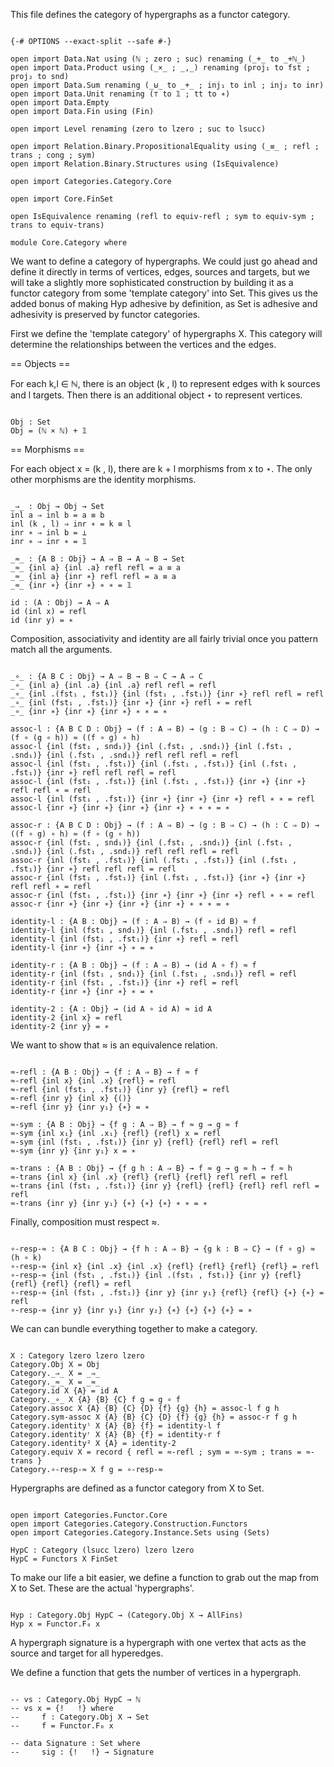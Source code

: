 This file defines the category of hypergraphs as a functor category.

```

{-# OPTIONS --exact-split --safe #-}

open import Data.Nat using (ℕ ; zero ; suc) renaming (_+_ to _+ℕ_)
open import Data.Product using (_×_ ; _,_) renaming (proj₁ to fst ; proj₂ to snd)
open import Data.Sum renaming (_⊎_ to _+_ ; inj₁ to inl ; inj₂ to inr)
open import Data.Unit renaming (⊤ to 𝟙 ; tt to ∗)
open import Data.Empty
open import Data.Fin using (Fin)

open import Level renaming (zero to lzero ; suc to lsucc)

open import Relation.Binary.PropositionalEquality using (_≡_ ; refl ; trans ; cong ; sym)
open import Relation.Binary.Structures using (IsEquivalence)

open import Categories.Category.Core

open import Core.FinSet

open IsEquivalence renaming (refl to equiv-refl ; sym to equiv-sym ; trans to equiv-trans)

module Core.Category where

```

We want to define a category of hypergraphs. We could just go ahead and define
it directly in terms of vertices, edges, sources and targets, but we will take
a slightly more sophisticated construction by building it as a functor category
from some 'template category' into Set. This gives us the added bonus of making
Hyp adhesive by definition, as Set is adhesive and adhesivity is preserved by
functor categories.

First we define the 'template category' of hypergraphs X. This category will
determine the relationships between the vertices and the edges.

== Objects ==

For each k,l ∈ ℕ, there is an object (k , l) to represent edges with k sources
and l targets. Then there is an additional object ⋆ to represent vertices.

```

Obj : Set
Obj = (ℕ × ℕ) + 𝟙

```

== Morphisms ==

For each object x = (k , l), there are k + l morphisms from x to ⋆.
The only other morphisms are the identity morphisms.

```

_⇒_ : Obj → Obj → Set
inl a ⇒ inl b = a ≡ b
inl (k , l) ⇒ inr ∗ = k ≡ l
inr ∗ ⇒ inl b = ⊥
inr ∗ ⇒ inr ∗ = 𝟙

_≈_ : {A B : Obj} → A ⇒ B → A ⇒ B → Set
_≈_ {inl a} {inl .a} refl refl = a ≡ a
_≈_ {inl a} {inr ∗} refl refl = a ≡ a
_≈_ {inr ∗} {inr ∗} ∗ ∗ = 𝟙

id : (A : Obj) → A ⇒ A
id (inl x) = refl
id (inr y) = ∗

```

Composition, associativity and identity are all fairly trivial once you pattern
match all the arguments.

```

_∘_ : {A B C : Obj} → A ⇒ B → B ⇒ C → A ⇒ C
_∘_ {inl a} {inl .a} {inl .a} refl refl = refl
_∘_ {inl .(fst₁ , fst₁)} {inl (fst₁ , .fst₁)} {inr ∗} refl refl = refl
_∘_ {inl (fst₁ , .fst₁)} {inr ∗} {inr ∗} refl ∗ = refl
_∘_ {inr ∗} {inr ∗} {inr ∗} ∗ ∗ = ∗

assoc-l : {A B C D : Obj} → (f : A ⇒ B) → (g : B ⇒ C) → (h : C ⇒ D) → (f ∘ (g ∘ h)) ≈ ((f ∘ g) ∘ h)
assoc-l {inl (fst₁ , snd₁)} {inl (.fst₁ , .snd₁)} {inl (.fst₁ , .snd₁)} {inl (.fst₁ , .snd₁)} refl refl refl = refl
assoc-l {inl (fst₁ , .fst₁)} {inl (.fst₁ , .fst₁)} {inl (.fst₁ , .fst₁)} {inr ∗} refl refl refl = refl
assoc-l {inl (fst₁ , .fst₁)} {inl (.fst₁ , .fst₁)} {inr ∗} {inr ∗} refl refl ∗ = refl
assoc-l {inl (fst₁ , .fst₁)} {inr ∗} {inr ∗} {inr ∗} refl ∗ ∗ = refl
assoc-l {inr ∗} {inr ∗} {inr ∗} {inr ∗} ∗ ∗ ∗ = ∗

assoc-r : {A B C D : Obj} → (f : A ⇒ B) → (g : B ⇒ C) → (h : C ⇒ D) → ((f ∘ g) ∘ h) ≈ (f ∘ (g ∘ h))
assoc-r {inl (fst₁ , snd₁)} {inl (.fst₁ , .snd₁)} {inl (.fst₁ , .snd₁)} {inl (.fst₁ , .snd₁)} refl refl refl = refl
assoc-r {inl (fst₁ , .fst₁)} {inl (.fst₁ , .fst₁)} {inl (.fst₁ , .fst₁)} {inr ∗} refl refl refl = refl
assoc-r {inl (fst₁ , .fst₁)} {inl (.fst₁ , .fst₁)} {inr ∗} {inr ∗} refl refl ∗ = refl
assoc-r {inl (fst₁ , .fst₁)} {inr ∗} {inr ∗} {inr ∗} refl ∗ ∗ = refl
assoc-r {inr ∗} {inr ∗} {inr ∗} {inr ∗} ∗ ∗ ∗ = ∗

identity-l : {A B : Obj} → (f : A ⇒ B) → (f ∘ id B) ≈ f
identity-l {inl (fst₁ , snd₁)} {inl (.fst₁ , .snd₁)} refl = refl
identity-l {inl (fst₁ , .fst₁)} {inr ∗} refl = refl
identity-l {inr ∗} {inr ∗} ∗ = ∗

identity-r : {A B : Obj} → (f : A ⇒ B) → (id A ∘ f) ≈ f
identity-r {inl (fst₁ , snd₁)} {inl (.fst₁ , .snd₁)} refl = refl
identity-r {inl (fst₁ , .fst₁)} {inr ∗} refl = refl
identity-r {inr ∗} {inr ∗} ∗ = ∗

identity-2 : {A : Obj} → (id A ∘ id A) ≈ id A
identity-2 {inl x} = refl
identity-2 {inr y} = ∗

```

We want to show that ≈ is an equivalence relation.

```

≈-refl : {A B : Obj} → {f : A ⇒ B} → f ≈ f
≈-refl {inl x} {inl .x} {refl} = refl
≈-refl {inl (fst₁ , .fst₁)} {inr y} {refl} = refl
≈-refl {inr y} {inl x} {()}
≈-refl {inr y} {inr y₁} {∗} = ∗

≈-sym : {A B : Obj} → {f g : A ⇒ B} → f ≈ g → g ≈ f
≈-sym {inl x₁} {inl .x₁} {refl} {refl} x = refl
≈-sym {inl (fst₁ , .fst₁)} {inr y} {refl} {refl} refl = refl
≈-sym {inr y} {inr y₁} x = ∗

≈-trans : {A B : Obj} → {f g h : A ⇒ B} → f ≈ g → g ≈ h → f ≈ h
≈-trans {inl x} {inl .x} {refl} {refl} {refl} refl refl = refl
≈-trans {inl (fst₁ , .fst₁)} {inr y} {refl} {refl} {refl} refl refl = refl
≈-trans {inr y} {inr y₁} {∗} {∗} {∗} ∗ ∗ = ∗

```

Finally, composition must respect ≈.

```

∘-resp-≈ : {A B C : Obj} → {f h : A ⇒ B} → {g k : B ⇒ C} → (f ∘ g) ≈ (h ∘ k)
∘-resp-≈ {inl x} {inl .x} {inl .x} {refl} {refl} {refl} {refl} = refl
∘-resp-≈ {inl (fst₁ , .fst₁)} {inl .(fst₁ , fst₁)} {inr y} {refl} {refl} {refl} {refl} = refl
∘-resp-≈ {inl (fst₁ , .fst₁)} {inr y} {inr y₁} {refl} {refl} {∗} {∗} = refl
∘-resp-≈ {inr y} {inr y₁} {inr y₂} {∗} {∗} {∗} {∗} = ∗

```

We can can bundle everything together to make a category.

```

X : Category lzero lzero lzero
Category.Obj X = Obj
Category._⇒_ X = _⇒_
Category._≈_ X = _≈_
Category.id X {A} = id A
Category._∘_ X {A} {B} {C} f g = g ∘ f
Category.assoc X {A} {B} {C} {D} {f} {g} {h} = assoc-l f g h
Category.sym-assoc X {A} {B} {C} {D} {f} {g} {h} = assoc-r f g h
Category.identityˡ X {A} {B} {f} = identity-l f
Category.identityʳ X {A} {B} {f} = identity-r f
Category.identity² X {A} = identity-2
Category.equiv X = record { refl = ≈-refl ; sym = ≈-sym ; trans = ≈-trans }
Category.∘-resp-≈ X f g = ∘-resp-≈

```

Hypergraphs are defined as a functor category from X to Set.

```

open import Categories.Functor.Core
open import Categories.Category.Construction.Functors
open import Categories.Category.Instance.Sets using (Sets)

HypC : Category (lsucc lzero) lzero lzero
HypC = Functors X FinSet

```

To make our life a bit easier, we define a function to grab out the map
from X to Set. These are the actual 'hypergraphs'.

```

Hyp : Category.Obj HypC → (Category.Obj X → AllFins)
Hyp x = Functor.F₀ x

```

A hypergraph signature is a hypergraph with one vertex that acts as the source
and target for all hyperedges.

We define a function that gets the number of vertices in a hypergraph.

```

-- vs : Category.Obj HypC → ℕ
-- vs x = {!   !} where
--     f : Category.Obj X → Set
--     f = Functor.F₀ x

-- data Signature : Set where
--     sig : {!   !} → Signature

```
